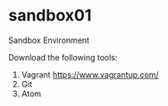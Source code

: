 # sandbox01
Sandbox Environment

Download the following tools:

1. Vagrant
  https://www.vagrantup.com/
2. Git
3. Atom
